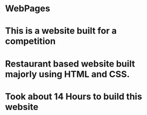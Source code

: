 # WebPages
# This is a website built for a competition
# Restaurant based website built majorly using HTML and CSS.
# Took about 14 Hours to build this website
